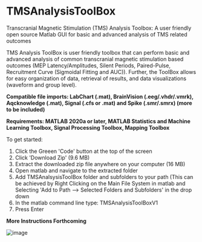 # TMSAnalysisToolBox
Transcranial Magnetic Stimulation (TMS) Analysis Toolbox: A user friendly open source Matlab GUI for basic and advanced analysis of TMS related outcomes

TMS Analysis ToolBox is user friendly toolbox that can perform basic and advanced analysis of common transcranial magnetic stimulation based outcomes (MEP Latency/Amplitudes, Silent Periods, Paired-Pulse, Recruitment Curve (Sigmoidal Fitting and AUC)). Further, the ToolBox allows for easy organization of data, retrieval of results, and data visualizations (waveform and group level). 

**Compatible file imports: LabChart (.mat), BrainVision (.eeg/.vhdr/.vmrk), Aqcknowledge (.mat), Signal (.cfs or .mat) and Spike (.smr/.smrx) (more to be included)**

**Requirements: MATLAB 2020a or later, MATLAB Statistics and Machine Learning Toolbox, Signal Processing Toolbox, Mapping Toolbox**

To get started:

1) Click the Greeen 'Code' button at the top of the screen
2) Click 'Download Zip' (9.6 MB)
3) Extract the downloaded zip file anywhere on your computer (16 MB)
4) Open matlab and navigate to the extracted folder
5) Add TMSAnalsysisToolBox folder and subfolders to your path (This can be achieved by Right Clicking on the Main File System in matlab and Selecting 'Add to Path --> Selected Folders and Subfolders' in the drop down
6) In the matlab command line type: TMSAnalysisToolBoxV1 
7) Press Enter

**More Instructions Forthcoming**


![image](https://user-images.githubusercontent.com/53790023/125673566-10082301-5e4d-4177-8437-4a208d988a63.png)
